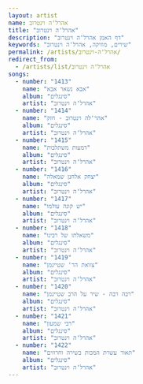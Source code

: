```yaml
---
layout: artist
name: אהרל'ה וינטרוב
title: "אהרל'ה וינטרוב"
description: "דף האמן אהרל'ה וינטרוב"
keywords: "שירים, מוזיקה, אהרל'ה וינטרוב"
permalink: /artists/אהרל'ה-וינטרוב/
redirect_from:
  - /artists/list/אהרל'ה וינטרוב
songs:
  - number: "1413"
    name: "אבא נשאר אבא"
    album: "סינגלים"
    artist: "אהרל'ה וינטרוב"
  - number: "1414"
    name: "אהר'לה וינטרוב - חזק"
    album: "סינגלים"
    artist: "אהרל'ה וינטרוב"
  - number: "1415"
    name: "דמעות משתלבות"
    album: "סינגלים"
    artist: "אהרל'ה וינטרוב"
  - number: "1416"
    name: "יצחק אלחנן שמאלה"
    album: "סינגלים"
    artist: "אהרל'ה וינטרוב"
  - number: "1417"
    name: "יש קונה עולמו"
    album: "סינגלים"
    artist: "אהרל'ה וינטרוב"
  - number: "1418"
    name: "משאלתו של רבינו"
    album: "סינגלים"
    artist: "אהרל'ה וינטרוב"
  - number: "1419"
    name: "צוואת הר' שטיינמן"
    album: "סינגלים"
    artist: "אהרל'ה וינטרוב"
  - number: "1420"
    name: "רבה רבה - שיר על הרב שטיינמן"
    album: "סינגלים"
    artist: "אהרל'ה וינטרוב"
  - number: "1421"
    name: "רבי שמעון"
    album: "סינגלים"
    artist: "אהרל'ה וינטרוב"
  - number: "1422"
    name: "תאור עשרת המכות בשירה וחרוזים"
    album: "סינגלים"
    artist: "אהרל'ה וינטרוב"
---
```

